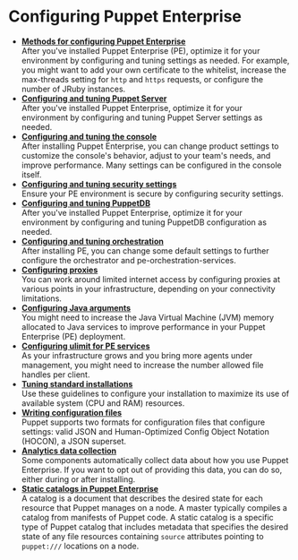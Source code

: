 # Configuring Puppet Enterprise

-   **[Methods for configuring Puppet Enterprise](config_intro.md#)**  
After you've installed Puppet Enterprise \(PE\), optimize it for your environment by configuring and tuning settings as needed. For example, you might want to add your own certificate to the whitelist, increase the max-threads setting for `http` and `https` requests, or configure the number of JRuby instances.
-   **[Configuring and tuning Puppet Server](config_puppetserver.md#)**  
After you've installed Puppet Enterprise, optimize it for your environment by configuring and tuning Puppet Server settings as needed.
-   **[Configuring and tuning the console](config_console.md#)**  
After installing Puppet Enterprise, you can change product settings to customize the console's behavior, adjust to your team's needs, and improve performance. Many settings can be configured in the console itself.
-   **[Configuring and tuning security settings](configuring_security_settings.md)**  
Ensure your PE environment is secure by configuring security settings.
-   **[Configuring and tuning PuppetDB](config_puppetdb.md#)**  
After you've installed Puppet Enterprise, optimize it for your environment by configuring and tuning PuppetDB configuration as needed.
-   **[Configuring and tuning orchestration](config_orchestration.md#)**  
After installing PE, you can change some default settings to further configure the orchestrator and pe-orchestration-services.
-   **[Configuring proxies](configuring_proxies.md#)**  
You can work around limited internet access by configuring proxies at various points in your infrastructure, depending on your connectivity limitations.
-   **[Configuring Java arguments](config_java_args.md#)**  
You might need to increase the Java Virtual Machine \(JVM\) memory allocated to Java services to improve performance in your Puppet Enterprise \(PE\) deployment.
-   **[Configuring ulimit for PE services](config_ulimit.md#)**  
As your infrastructure grows and you bring more agents under management, you might need to increase the number allowed file handles per client.
-   **[Tuning standard installations](tuning_standard.md#)**  
Use these guidelines to configure your installation to maximize its use of available system \(CPU and RAM\) resources.
-   **[Writing configuration files](config_files.md#)**  
 Puppet supports two formats for configuration files that configure settings: valid JSON and Human-Optimized Config Object Notation \(HOCON\), a JSON superset.
-   **[Analytics data collection](analytics_overview.md#)**  
Some components automatically collect data about how you use Puppet Enterprise. If you want to opt out of providing this data, you can do so, either during or after installing.
-   **[Static catalogs in Puppet Enterprise](static_catalogs.md#)**  
A catalog is a document that describes the desired state for each resource that Puppet manages on a node. A master typically compiles a catalog from manifests of Puppet code. A static catalog is a specific type of Puppet catalog that includes metadata that specifies the desired state of any file resources containing `source` attributes pointing to `puppet:///` locations on a node.

